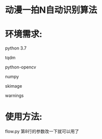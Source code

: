 # 动漫一拍N自动识别算法


# 环境需求:

python 3.7

tqdm

python-opencv

numpy

skimage

warnings

# 使用方法:

flow.py   第8行的参数改一下就可以用了
